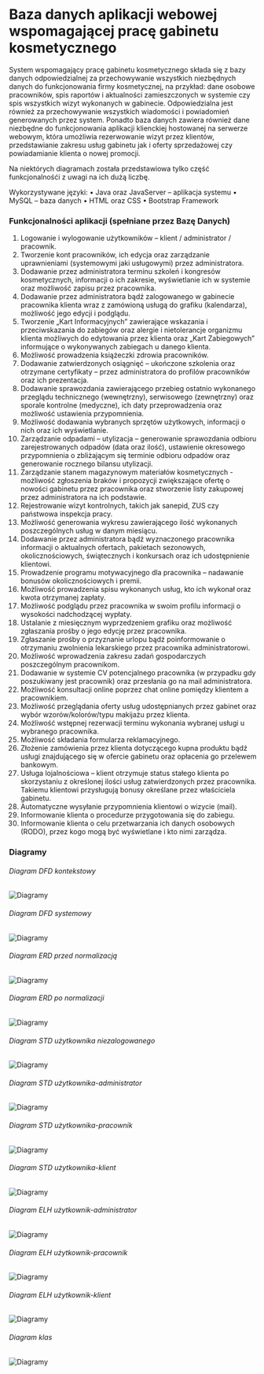 # Baza danych aplikacji webowej wspomagającej pracę gabinetu kosmetycznego

System wspomagający pracę gabinetu kosmetycznego składa się z bazy danych odpowiedzialnej za przechowywanie wszystkich niezbędnych danych do funkcjonowania firmy kosmetycznej, na przykład: dane osobowe pracowników, spis raportów i aktualności zamieszczonych w systemie czy spis wszystkich wizyt wykonanych w gabinecie. 
Odpowiedzialna jest również za przechowywanie wszystkich wiadomości i powiadomień generowanych przez system. Ponadto baza danych zawiera również dane niezbędne do funkcjonowania aplikacji klienckiej hostowanej na serwerze webowym, która umożliwia rezerwowanie wizyt przez klientów, przedstawianie zakresu usług gabinetu jak i oferty sprzedażowej czy powiadamianie klienta o nowej promocji.

Na niektórych diagramach została przedstawiowa tylko część funkcjonalnośći z uwagi na ich dużą liczbę.

Wykorzystywane języki:
•	Java oraz JavaServer – aplikacja systemu
•	MySQL – baza danych 
•	HTML oraz CSS
•	Bootstrap Framework

### Funkcjonalności aplikacji (spełniane przez Bazę Danych)

1) Logowanie i wylogowanie użytkowników – klient / administrator / pracownik.
2) Tworzenie kont pracowników, ich edycja oraz zarządzanie uprawnieniami (systemowymi jaki usługowymi) przez administratora.
3) Dodawanie przez administratora terminu szkoleń i kongresów kosmetycznych, informacji o ich zakresie, wyświetlanie ich w systemie oraz możliwość zapisu przez pracownika.
4) Dodawanie przez administratora bądź zalogowanego w gabinecie pracownika klienta wraz z zamówioną usługą do grafiku (kalendarza), możliwość jego edycji i podglądu.
5) Tworzenie „Kart Informacyjnych” zawierające wskazania i przeciwskazania do zabiegów oraz alergie i nietolerancje organizmu klienta możliwych do edytowania przez klienta oraz „Kart Zabiegowych” informujące o wykonywanych zabiegach u danego klienta.
6) Możliwość prowadzenia książeczki zdrowia pracowników.
7) Dodawanie zatwierdzonych osiągnięć – ukończone szkolenia oraz otrzymane certyfikaty – przez administratora do profilów pracowników oraz ich prezentacja.
8) Dodawanie sprawozdania zawierającego przebieg ostatnio wykonanego przeglądu technicznego (wewnętrzny), serwisowego (zewnętrzny) oraz sporale kontrolne (medyczne), ich daty przeprowadzenia oraz możliwość ustawienia przypomnienia.
9) Możliwość dodawania wybranych sprzętów użytkowych, informacji o nich oraz ich wyświetlanie.
10) Zarządzanie odpadami – utylizacja – generowanie sprawozdania odbioru zarejestrowanych odpadów (data oraz ilość), ustawienie okresowego przypomnienia o zbliżającym się terminie odbioru odpadów oraz generowanie rocznego bilansu utylizacji.
11) Zarządzanie stanem magazynowym materiałów kosmetycznych - możliwość zgłoszenia braków i propozycji zwiększające ofertę o nowości gabinetu przez pracownika oraz stworzenie listy zakupowej przez administratora na ich podstawie.
12) Rejestrowanie wizyt kontrolnych, takich jak sanepid, ZUS czy państwowa inspekcja pracy.
13) Możliwość generowania wykresu zawierającego ilość wykonanych poszczególnych usług w danym miesiącu.
14) Dodawanie przez administratora bądź wyznaczonego pracownika informacji o aktualnych ofertach, pakietach sezonowych, okolicznościowych, świątecznych  i konkursach oraz ich udostępnienie klientowi.
15) Prowadzenie programu motywacyjnego dla pracownika – nadawanie bonusów okolicznościowych i premii.
16) Możliwość prowadzenia spisu wykonanych usług, kto ich wykonał oraz kwota otrzymanej zapłaty.
17) Możliwość podglądu przez pracownika w swoim profilu informacji o wysokości nadchodzącej wypłaty.
18) Ustalanie z miesięcznym wyprzedzeniem grafiku oraz możliwość zgłaszania prośby o jego edycję przez pracownika.
19) Zgłaszanie prośby o przyznanie urlopu bądź poinformowanie o otrzymaniu zwolnienia lekarskiego przez pracownika administratorowi.
20) Możliwość wprowadzenia zakresu zadań gospodarczych poszczególnym pracownikom.
21) Dodawanie w systemie CV potencjalnego pracownika (w przypadku gdy poszukiwany jest pracownik) oraz przesłania go na mail administratora.
22) Możliwość konsultacji online poprzez chat online pomiędzy klientem a pracownikiem.
23) Możliwość przeglądania oferty usług udostępnianych przez gabinet oraz wybór wzorów/kolorów/typu makijażu przez klienta.
24) Możliwość wstępnej rezerwacji terminu wykonania wybranej usługi u wybranego pracownika.
25) Możliwość składania formularza reklamacyjnego.
26) Złożenie zamówienia przez klienta dotyczącego kupna produktu bądź usługi znajdującego się w ofercie gabinetu oraz opłacenia go przelewem bankowym.
27) Usługa lojalnościowa – klient otrzymuje status stałego klienta po skorzystaniu z określonej ilości usług zatwierdzonych przez pracownika. Takiemu klientowi przysługują bonusy określane przez właściciela gabinetu.
28) Automatyczne wysyłanie przypomnienia klientowi o wizycie (mail).
29) Informowanie klienta o procedurze przygotowania się do zabiegu.
30) Informowanie klienta o celu przetwarzania ich danych osobowych (RODO), przez kogo mogą być wyświetlane i kto nimi zarządza.

### Diagramy
###### Diagram DFD kontekstowy
![Diagramy](https://raw.githubusercontent.com/Happis255/SQL_Gabinet_Kosmetyczny_Database/master/Grafika/Diagram%20DFD%20Kontekstowy.jpg)
###### Diagram DFD systemowy
![Diagramy](https://raw.githubusercontent.com/Happis255/SQL_Gabinet_Kosmetyczny_Database/master/Grafika/Diagram%20DFD%20Systemowy.png)
###### Diagram ERD przed normalizacją
![Diagramy](https://raw.githubusercontent.com/Happis255/SQL_Gabinet_Kosmetyczny_Database/master/Grafika/Diagram%20ERD%20Nieznormalizowany.png)
###### Diagram ERD po normalizacji
![Diagramy](https://raw.githubusercontent.com/Happis255/SQL_Gabinet_Kosmetyczny_Database/master/Grafika/Diagram%20ERD%20Znormalizowany.png)
###### Diagram STD użytkownika niezalogowanego
![Diagramy](https://raw.githubusercontent.com/Happis255/SQL_Gabinet_Kosmetyczny_Database/master/Grafika/Diagram%20STD%20użytkownika%20niezalogowanego.jpg)
###### Diagram STD użytkownika-administrator
![Diagramy](https://raw.githubusercontent.com/Happis255/SQL_Gabinet_Kosmetyczny_Database/master/Grafika/Diagram%20STD%20użytkownika-administrator.jpg)
###### Diagram STD użytkownika-pracownik
![Diagramy](https://raw.githubusercontent.com/Happis255/SQL_Gabinet_Kosmetyczny_Database/master/Grafika/Diagram%20STD%20użytkownika-pracownik.png)
###### Diagram STD użytkownika-klient
![Diagramy](https://raw.githubusercontent.com/Happis255/SQL_Gabinet_Kosmetyczny_Database/master/Grafika/Diagram%20STD%20użytkownika-klient.jpg)
###### Diagram ELH użytkownik-administrator
![Diagramy](https://raw.githubusercontent.com/Happis255/SQL_Gabinet_Kosmetyczny_Database/master/Grafika/Diagram%20ELH%20użytkownika-administrator.png)
###### Diagram ELH użytkownik-pracownik
![Diagramy](https://raw.githubusercontent.com/Happis255/SQL_Gabinet_Kosmetyczny_Database/master/Grafika/Diagram%20ELH%20użytkownika-pracownik.png)
###### Diagram ELH użytkownik-klient
![Diagramy](https://raw.githubusercontent.com/Happis255/SQL_Gabinet_Kosmetyczny_Database/master/Grafika/Diagram%20ELH%20użytkownika-klient.png)
###### Diagram klas
![Diagramy](https://raw.githubusercontent.com/Happis255/SQL_Gabinet_Kosmetyczny_Database/master/Grafika/Diagram%20Klas.jpg)
